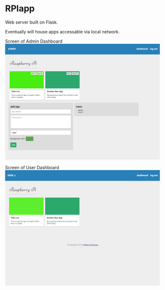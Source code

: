 # RPIapp

Web server built on Flask.

Eventually will house apps accessable via local network.

Screen of Admin Dashboard
!["Admin Dashboard"](/e0odRdC.png)

Screen of User Dashboard
!["User Dashboard"](/QtpI1Fp.png)
